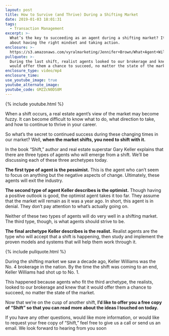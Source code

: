 ```yaml
---
layout: post
title: How to Survive (and Thrive) During a Shifting Market
date: 2019-01-03 18:01:31
tags:
  - Transaction Management
excerpt: >-
  What’s the key to succeeding as an agent during a shifting market? It’s all
  about having the right mindset and taking action.
enclosure: >-
  https://s3.amazonaws.com/vyralmarketing/Jennifer+Brown/What+Agent+Will+You+Be_+-+Keller+Williams+Realty+Whittier.mp4
pullquote: >-
  During the last shift, realist agents looked to our brokerage and knew that it
  would offer them a chance to succeed, no matter the state of the market.
enclosure_type: video/mp4
enclosure_time:
use_youtube_image: true
youtube_alternate_image:
youtube_code: GMZZcN0DS8M
---
```


{% include youtube.html %}

When a shift occurs, a real estate agent’s view of the market may become fuzzy. It can become difficult to know what to do, what direction to take, and how to continue to thrive in your career.

So what’s the secret to continued success during these changing times in our market? Well, **when the market shifts, you need to shift with it.**

In the book “Shift,” author and real estate superstar Gary Keller explains that there are three types of agents who will emerge from a shift. We’ll be discussing each of these three archetypes today.

**The first type of agent is the pessimist.** This is the agent who can’t seem to focus on anything but the negative aspects of change. Ultimately, these agents will exit the industry.

**The second type of agent Keller describes is the optimist.** Though having a positive outlook is good, the optimist agent takes it too far. They assume that the market will remain as it was a year ago. In short, this agent is in denial. They don’t pay attention to what’s actually going on.

Neither of these two types of agents will do very well in a shifting market. The third type, though, is what agents should strive to be.

**The final archetype Keller describes is the realist.** Realist agents are the type who will accept that a shift is happening, then study and implement the proven models and systems that will help them work through it.

{% include pullquote.html %}

During the shifting market we saw a decade ago, Keller Williams was the No. 4 brokerage in the nation. By the time the shift was coming to an end, Keller Williams had shot up to No. 1.

This happened because agents who fit the third archetype, the realists, looked to our brokerage and knew that it would offer them a chance to succeed, no matter the state of the market.

Now that we’re on the cusp of another shift, **I’d like to offer you a free copy of “Shift” so that you can read more about the ideas I touched on today.**

If you have any other questions, would like more information, or would like to request your free copy of “Shift,” feel free to give us a call or send us an email. We look forward to hearing from you soon

&nbsp;